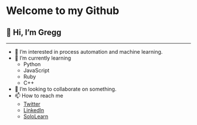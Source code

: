 # Welcome to my Github

## 👋 Hi, I’m Gregg
---
- 👀 I’m interested in process automation and machine learning.
- 🌱 I’m currently learning
    - Python
    - JavaScript
    - Ruby
    - C++
- 💞️ I’m looking to collaborate on something.
- 📫 How to reach me
    - [Twitter][my_twitter]
    - [LinkedIn][my_linkedin]
    - [SoloLearn][my_sololearn]

<!---
brownbear2212/brownbear2212 is a ✨ special ✨ repository because its `README.md` (this file) appears on your GitHub profile.
You can click the Preview link to take a look at your changes.
--->

[my_twitter]: http://twitter.com/gregg_b
[my_linkedin]: https://www.linkedin.com/in/greggpbrown/
[my_sololearn]: https://www.sololearn.com/profile/11321614
